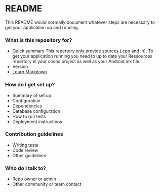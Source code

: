 # README #

This README would normally document whatever steps are necessary to get your application up and running.

### What is this repository for? ###

* Quick summary
This repertory only provide sources (.cpp and .h). To get your application running you need to up to date your Ressources repertory in your cocos project as well as your Android.mk file.
* Version
* [Learn Markdown](https://bitbucket.org/tutorials/markdowndemo)

### How do I get set up? ###

* Summary of set up
* Configuration
* Dependencies
* Database configuration
* How to run tests
* Deployment instructions

### Contribution guidelines ###

* Writing tests
* Code review
* Other guidelines

### Who do I talk to? ###

* Repo owner or admin
* Other community or team contact